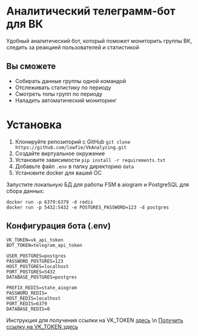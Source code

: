 # Аналитический телеграмм-бот для ВК

Удобный аналитический бот, который поможет мониторить группы ВК, следить за реакцией пользователей и статистикой

## Вы сможете
- Собирать данные группы одной командой 
- Отслеживать статистику по периоду
- Смотреть топы групп по периоду
- Наладить автоматический мониторинг

# Установка
1. Клонируйте репозиторий с GitHub `git clone https://github.com/lowfie/VkAnalyzing.git`
2. Создайте виртуальное окружение
3. Установите зависимости `pip install -r requirements.txt`
4. Добавьте файл `.env` в папку директорию `data`
5. Установите docker для вашей ОС

Запустите локальную БД для работы FSM в aiogram и PostgreSQL для сбора данных:
```
docker run -p 6379:6379 -d redis
docker run -p 5432:5432 -e POSTGRES_PASSWORD=123 -d postgres
```

## Конфигурация бота (.env)
```
VK_TOKEN=vk_api_token
BOT_TOKEN=telegram_api_token

USER_POSTGRES=postgres
PASSWORD_POSTGRES=123
HOST_POSTGRES=localhost
PORT_POSTGRES=5432
DATABASE_POSTGRES=postgres

PREFIX_REDIS=state_aiogram
PASSWORD_REDIS=
HOST_REDIS=localhost
PORT_REDIS=6379
DATABASE_REDIS=0
```
Инструкция для получения ссылки на VK_TOKEN [здесь](https://dvmn.org/encyclopedia/qna/63/kak-poluchit-token-polzovatelja-dlja-vkontakte/) \n
[Получить ссылку на VK_TOKEN здесь](https://dev.vk.com/)
